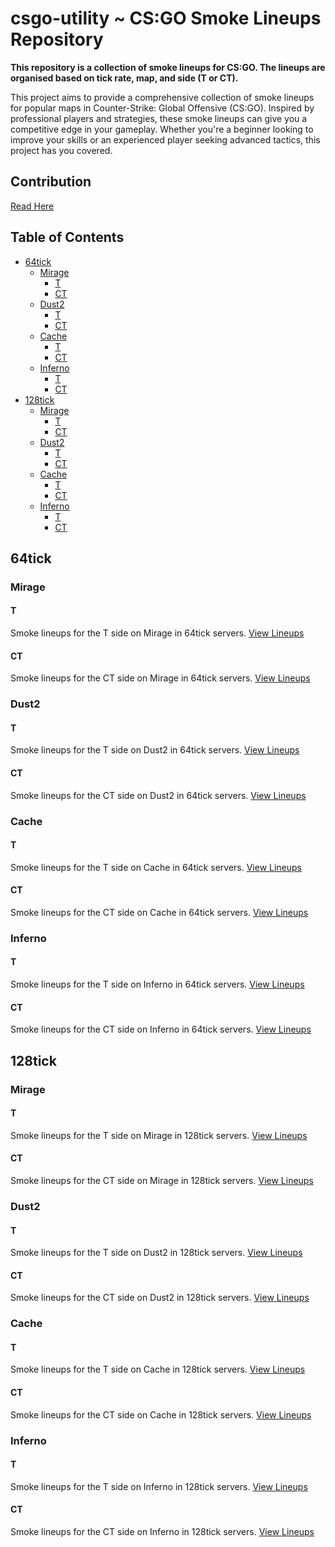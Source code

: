 # csgo-utility ~ CS:GO Smoke Lineups Repository

**This repository is a collection of smoke lineups for CS:GO. The lineups are organised based on tick rate, map, and side (T or CT).**

This project aims to provide a comprehensive collection of smoke lineups for popular maps in Counter-Strike: Global Offensive (CS:GO). Inspired by professional players and strategies, these smoke lineups can give you a competitive edge in your gameplay. Whether you're a beginner looking to improve your skills or an experienced player seeking advanced tactics, this project has you covered.

## Contribution
[Read Here](CONTRIBUTING.md)

## Table of Contents

- [64tick](#64tick)
  - [Mirage](#mirage)
    - [T](#t)
    - [CT](#ct)
  - [Dust2](#dust2)
    - [T](#t-1)
    - [CT](#ct-1)
  - [Cache](#cache)
    - [T](#t-2)
    - [CT](#ct-2)
  - [Inferno](#inferno)
    - [T](#t-3)
    - [CT](#ct-3)
- [128tick](#128tick)
  - [Mirage](#mirage-1)
    - [T](#t-4)
    - [CT](#ct-4)
  - [Dust2](#dust2-1)
    - [T](#t-5)
    - [CT](#ct-5)
  - [Cache](#cache-1)
    - [T](#t-6)
    - [CT](#ct-6)
  - [Inferno](#inferno-1)
    - [T](#t-7)
    - [CT](#ct-7)

## 64tick

### Mirage

#### T

Smoke lineups for the T side on Mirage in 64tick servers. [View Lineups](64tick/mirage/t)

#### CT

Smoke lineups for the CT side on Mirage in 64tick servers. [View Lineups](64tick/mirage/ct)

### Dust2

#### T

Smoke lineups for the T side on Dust2 in 64tick servers. [View Lineups](64tick/dust2/t)

#### CT

Smoke lineups for the CT side on Dust2 in 64tick servers. [View Lineups](64tick/dust2/ct)

### Cache

#### T

Smoke lineups for the T side on Cache in 64tick servers. [View Lineups](64tick/cache/t)

#### CT

Smoke lineups for the CT side on Cache in 64tick servers. [View Lineups](64tick/cache/ct)

### Inferno

#### T

Smoke lineups for the T side on Inferno in 64tick servers. [View Lineups](64tick/inferno/t)

#### CT

Smoke lineups for the CT side on Inferno in 64tick servers. [View Lineups](64tick/inferno/ct)

## 128tick

### Mirage

#### T

Smoke lineups for the T side on Mirage in 128tick servers. [View Lineups](128tick/mirage/t)

#### CT

Smoke lineups for the CT side on Mirage in 128tick servers. [View Lineups](128tick/mirage/ct)

### Dust2

#### T

Smoke lineups for the T side on Dust2 in 128tick servers. [View Lineups](128tick/dust2/t)

#### CT

Smoke lineups for the CT side on Dust2 in 128tick servers. [View Lineups](128tick/dust2/ct)

### Cache

#### T

Smoke lineups for the T side on Cache in 128tick servers. [View Lineups](128tick/cache/t)

#### CT

Smoke lineups for the CT side on Cache in 128tick servers. [View Lineups](128tick/cache/ct)

### Inferno

#### T

Smoke lineups for the T side on Inferno in 128tick servers. [View Lineups](128tick/inferno/t)

#### CT

Smoke lineups for the CT side on Inferno in 128tick servers. [View Lineups](128tick/inferno/ct)
